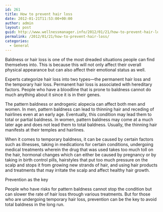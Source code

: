 ```yaml
---
id: 261
title: How to prevent hair loss
date: 2012-01-21T11:53:00+00:00
author: admin
layout: post
guid: http://www.wellnessmanager.info/2012/01/21/how-to-prevent-hair-loss/
permalink: /2012/01/21/how-to-prevent-hair-loss/
categories:
  - General
---
```

Baldness or hair loss is one of the most dreaded situations people can find themselves into. This is because this will not only affect their overall physical appearance but can also affect their emotional status as well. 

Experts categorize hair loss into two types—the permanent hair loss and the temporary hair loss. Permanent hair loss is associated with hereditary factors. People who have a bloodline that is prone to baldness cannot do much anything about it since it is in their genes. 

The pattern baldness or androgenic alopecia can affect both men and women. In men, pattern baldness can lead to thinning hair and receding of hairlines even at an early age. Eventually, this condition may lead them to total or partial baldness. In women, pattern baldness may come at a much later age and does not lead them to total baldness. Usually, the thinning hair manifests at their temples and hairlines. 

When it comes to temporary baldness, it can be caused by certain factors such as illnesses, taking in medications for certain conditions, undergoing medical treatments wherein the drug that was used takes too much toll on the hair, hormonal changes which can either be caused by pregnancy or by taking in birth control pills, hairstyles that put too much pressure on the scalp and stops it from growing new strands of hair, and using hair products and treatments that may irritate the scalp and affect healthy hair growth. 

Prevention as the key 

People who have risks for pattern baldness cannot stop the condition but can slower the rate of hair loss through various treatments. But for those who are undergoing temporary hair loss, prevention can be the key to avoid total baldness in the long run.